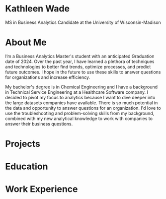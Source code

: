 # Kathleen Wade
MS in Business Analytics Candidate at the University of Wisconsin-Madison

# About Me
I’m a Business Analytics Master's student with an anticipated Graduation date of 2024.  Over the past year, I have learned a plethora of techniques and technologies to better find trends, optimize processes, and predict future outcomes.  I hope in the future to use these skills to answer questions for organizations and increase efficiency.

My bachelor's degree is in Chemical Engineering and I have a background in Technical Service Engineering at a Healthcare Software company. I decided to pivot my focus to analytics because I want to dive deeper into the large datasets companies have available.  There is so much potential in the data and opportunity to answer questions for an organization.  I'd love to use the troubleshooting and problem-solving skills from my background, combined with my new analytical knowledge to work with companies to answer their business questions.


# Projects

# Education


# Work Experience
